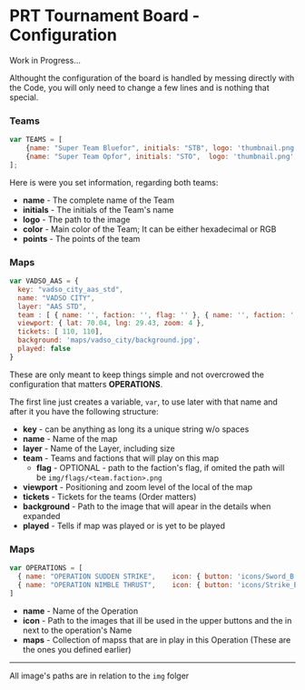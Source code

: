 # PRT Tournament Board - Configuration
Work in Progress...

Althought the configuration of the board is handled by messing directly with the Code, you will only need to change a few lines and is nothing that special.

### Teams
```Javascript
var TEAMS = [
    {name: "Super Team Bluefor", initials: "STB", logo: 'thumbnail.png', color: "#01ff41", points: '12' },
    {name: "Super Team Opfor", initials: "STO",  logo: 'thumbnail.png', color: "rgb(100, 24, 200)", points: '12' }
];
```
Here is were you set information, regarding both teams:
* **name** - The complete name of the Team
* **initials** - The initials of the Team's name
* **logo** - The path to the image
* **color** - Main color of the Team; It can be either hexadecimal or RGB
* **points** - The points of the team

### Maps

```Javascript
var VADSO_AAS = {
  key: "vadso_city_aas_std",
  name: "VADSO CITY",
  layer: "AAS STD",
  team : [ { name: '', faction: '', flag: '' }, { name: '', faction: '' } ],
  viewport: { lat: 70.04, lng: 29.43, zoom: 4 },
  tickets: [ 110, 110],
  background: 'maps/vadso_city/background.jpg',
  played: false
}
```

These are only meant to keep things simple and not overcrowed the configuration that matters **OPERATIONS**.

The first line just creates a variable, ```var```, to use later with that name and after it you have the following structure:
* **key** - can be anything as long its a unique string w/o spaces
* **name** - Name of the map
* **layer** - Name of the Layer, including size
* **team** - Teams and factions that will  play on this map
  * **flag** - OPTIONAL - path to the faction's flag, if omited the path will be ```img/flags/<team.faction>.png```
* **viewport** - Positioning and zoom level of the local of the map
* **tickets** - Tickets for the teams (Order matters)
* **background** - Path to the image that will apear in the details when expanded
* **played** - Tells if map was played or is yet to be played

### Maps
```Javascript
var OPERATIONS = [
  { name: "OPERATION SUDDEN STRIKE",    icon: { button: 'icons/Sword_B.svg',      thumbnail:  'icons/Sword.svg'},      maps: [ NUJIMAA_AAS, KHAMY_AAS   ] },
  { name: "OPERATION NIMBLE THRUST",    icon: { button: 'icons/Strike_B.svg',     thumbnail:  'icons/Strike.svg'},     maps: [ WANDA_AAS, DRAGON_AAS    ] }
]
```
* **name** -  Name of the Operation
* **icon** - Path to the images that ill be used in the upper buttons and the in next to the operation's Name
* **maps** - Collection of mapss that are in play in this Operation (These are the ones you defined earlier)


----
All image's paths are in relation to the ```img``` folger

